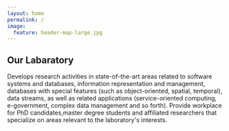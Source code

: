 ```yaml
---
layout: home
permalink: /
image:
  feature: header-map-large.jpg
---
```


<div class="tiles row-fluid">

<div>
  <h2 class="post-title">Our Labaratory</h2>
  <p class="post-excerpt">
  Develops research activities in state-of-the-art areas related to software systems and databases, information representation and management, databases with special features 
  (such as object-oriented, spatial, temporal), 
  data streams, as well as related applications (service-oriented computing,
  e-government, complex data management and so forth). Provide workplace for PhD candidates,master degree students and affiliated researchers that specialize on areas relevant to the laboratory's interests.<br/>
  </p>
</div><!-- /.tile -->
</div><!-- /.tiles -->
